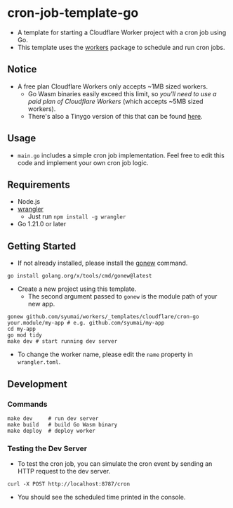 # cron-job-template-go

- A template for starting a Cloudflare Worker project with a cron job using Go.
- This template uses the [workers](https://github.com/syumai/workers) package to schedule and run cron jobs.

## Notice

- A free plan Cloudflare Workers only accepts ~1MB sized workers.
  - Go Wasm binaries easily exceed this limit, so *you'll need to use a paid plan of Cloudflare Workers* (which accepts ~5MB sized workers).
  - There's also a Tinygo version of this that can be found [here](https://github.com/syumai/workers/tree/main/_templates/cloudflare/cron-tiny-go).

## Usage

- `main.go` includes a simple cron job implementation. Feel free to edit this code and implement your own cron job logic.

## Requirements

- Node.js
- [wrangler](https://developers.cloudflare.com/workers/wrangler/)
  - Just run `npm install -g wrangler`
- Go 1.21.0 or later

## Getting Started

* If not already installed, please install the [gonew](https://pkg.go.dev/golang.org/x/tools/cmd/gonew) command.

```console
go install golang.org/x/tools/cmd/gonew@latest
```

* Create a new project using this template.
  - The second argument passed to `gonew` is the module path of your new app.

```console
gonew github.com/syumai/workers/_templates/cloudflare/cron-go your.module/my-app # e.g. github.com/syumai/my-app
cd my-app
go mod tidy
make dev # start running dev server
```

- To change the worker name, please edit the `name` property in `wrangler.toml`.

## Development

### Commands

```console
make dev     # run dev server
make build   # build Go Wasm binary
make deploy  # deploy worker
```

### Testing the Dev Server

- To test the cron job, you can simulate the cron event by sending an HTTP request to the dev server.

```console
curl -X POST http://localhost:8787/cron
```

- You should see the scheduled time printed in the console.
